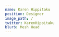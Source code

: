 ```yaml
---
name: Karen Hippitaku
position: Designer
image_path: /
twitter: KarenHippitaku
blurb: Mesh Head
---
```

